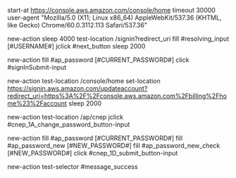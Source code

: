 start-at https://console.aws.amazon.com/console/home
timeout 30000
user-agent "Mozilla/5.0 (X11; Linux x86_64) AppleWebKit/537.36 (KHTML, like Gecko) Chrome/60.0.3112.113 Safari/537.36"

new-action
sleep 4000
test-location /signin?redirect_uri
fill #resolving_input [#USERNAME#]
jclick #next_button
sleep 2000

new-action
fill #ap_password [#CURRENT_PASSWORD#]
click #signInSubmit-input

new-action
test-location /console/home
set-location https://signin.aws.amazon.com/updateaccount?redirect_uri=https%3A%2F%2Fconsole.aws.amazon.com%2Fbilling%2Fhome%23%2Faccount
sleep 2000

new-action
test-location /ap/cnep
jclick #cnep_1A_change_password_button-input

new-action
fill #ap_password [#CURRENT_PASSWORD#]
fill #ap_password_new [#NEW_PASSWORD#]
fill #ap_password_new_check [#NEW_PASSWORD#]
click #cnep_1D_submit_button-input

new-action
test-selector #message_success
